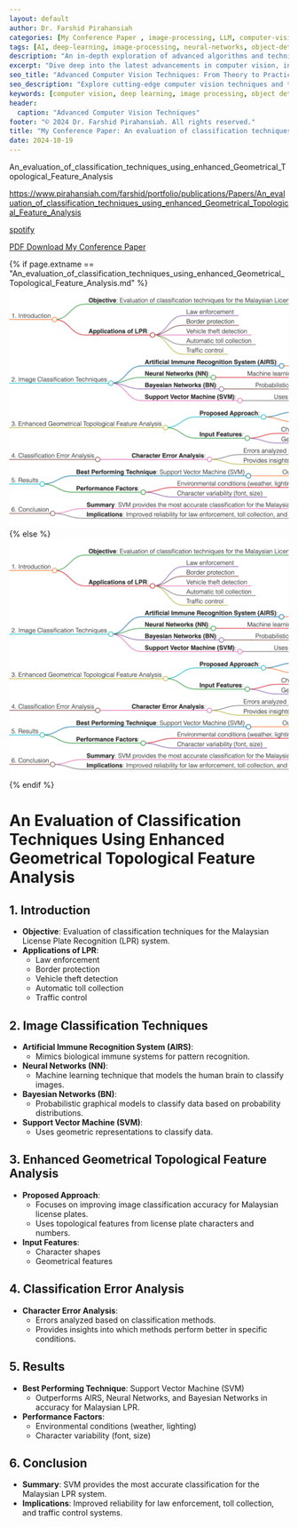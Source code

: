 ```yaml
---
layout: default
author: Dr. Farshid Pirahansiah
categories: [My Conference Paper , image-processing, LLM, computer-vision, ML, DL, AWS, IoT, Robotics, Adaptive Image Thresholding]
tags: [AI, deep-learning, image-processing, neural-networks, object-detection, ML, DL, AWS, IoT, Robotics, Adaptive Image Thresholding]
description: "An in-depth exploration of advanced algorithms and techniques in computer vision, , ML, DL, AWS, IoT, Robotics, Adaptive Image Thresholding, including real-time processing and AI integration."
excerpt: "Dive deep into the latest advancements in computer vision, including deep learning methodologies,, ML, DL, AWS, IoT, Robotics, Adaptive Image Thresholding,  real-time image processing, and their applications in modern technology."
seo_title: "Advanced Computer Vision Techniques: From Theory to Practice, , ML, DL, AWS, IoT, Robotics, Adaptive Image Thresholding"
seo_description: "Explore cutting-edge computer vision techniques and their applications in modern technology, including deep learning and real-time processing., ML, DL, AWS, IoT, Robotics, Adaptive Image Thresholding"
keywords: [computer vision, deep learning, image processing, object detection, neural networks, AI, ML, DL, AWS, IoT, Robotics, Adaptive Image Thresholding]
header:
  caption: "Advanced Computer Vision Techniques"
footer: "© 2024 Dr. Farshid Pirahansiah. All rights reserved."
title: "My Conference Paper: An evaluation of classification techniques using enhanced Geometrical Topological Feature Analysis"
date: 2024-10-19
---
```


An_evaluation_of_classification_techniques_using_enhanced_Geometrical_Topological_Feature_Analysis



https://www.pirahansiah.com/farshid/portfolio/publications/Papers/An_evaluation_of_classification_techniques_using_enhanced_Geometrical_Topological_Feature_Analysis


[spotify]( https://podcasters.spotify.com/pod/show/pirahansiah/episodes/My-Conference-Paper-An-evaluation-of-classification-techniques-using-enhanced-Geometrical-Topological-Feature-Analysis-e2ps17l)

[PDF Download My Conference Paper](https://scholar.google.com/scholar?oi=bibs&cluster=3038184255311332521&btnI=1&hl=en  )


{% if page.extname == "An_evaluation_of_classification_techniques_using_enhanced_Geometrical_Topological_Feature_Analysis.md" %}
  ![My Conference Paper  An evaluation of classification techniques using enhanced Geometrical Topological Feature Analysis ](/farshid/portfolio/publications/Papers/An_evaluation_of_classification_techniques_using_enhanced_Geometrical_Topological_Feature_Analysis.png)
{% else %}
  <img src="/farshid/portfolio/publications/Papers/An_evaluation_of_classification_techniques_using_enhanced_Geometrical_Topological_Feature_Analysis.png" alt="My Conference Paper:  An evaluation of classification techniques using enhanced Geometrical Topological Feature Analysis"  style="max-width: 100%; height: auto;">
{% endif %}


# An Evaluation of Classification Techniques Using Enhanced Geometrical Topological Feature Analysis

## 1. Introduction
   - **Objective**: Evaluation of classification techniques for the Malaysian License Plate Recognition (LPR) system.
   - **Applications of LPR**:
     - Law enforcement
     - Border protection
     - Vehicle theft detection
     - Automatic toll collection
     - Traffic control

## 2. Image Classification Techniques
   - **Artificial Immune Recognition System (AIRS)**:
     - Mimics biological immune systems for pattern recognition.
   - **Neural Networks (NN)**:
     - Machine learning technique that models the human brain to classify images.
   - **Bayesian Networks (BN)**:
     - Probabilistic graphical models to classify data based on probability distributions.
   - **Support Vector Machine (SVM)**:
     - Uses geometric representations to classify data.

## 3. Enhanced Geometrical Topological Feature Analysis
   - **Proposed Approach**:
     - Focuses on improving image classification accuracy for Malaysian license plates.
     - Uses topological features from license plate characters and numbers.
   - **Input Features**:
     - Character shapes
     - Geometrical features

## 4. Classification Error Analysis
   - **Character Error Analysis**:
     - Errors analyzed based on classification methods.
     - Provides insights into which methods perform better in specific conditions.

## 5. Results
   - **Best Performing Technique**: Support Vector Machine (SVM)
     - Outperforms AIRS, Neural Networks, and Bayesian Networks in accuracy for Malaysian LPR.
   - **Performance Factors**:
     - Environmental conditions (weather, lighting)
     - Character variability (font, size)

## 6. Conclusion
   - **Summary**: SVM provides the most accurate classification for the Malaysian LPR system.
   - **Implications**: Improved reliability for law enforcement, toll collection, and traffic control systems.